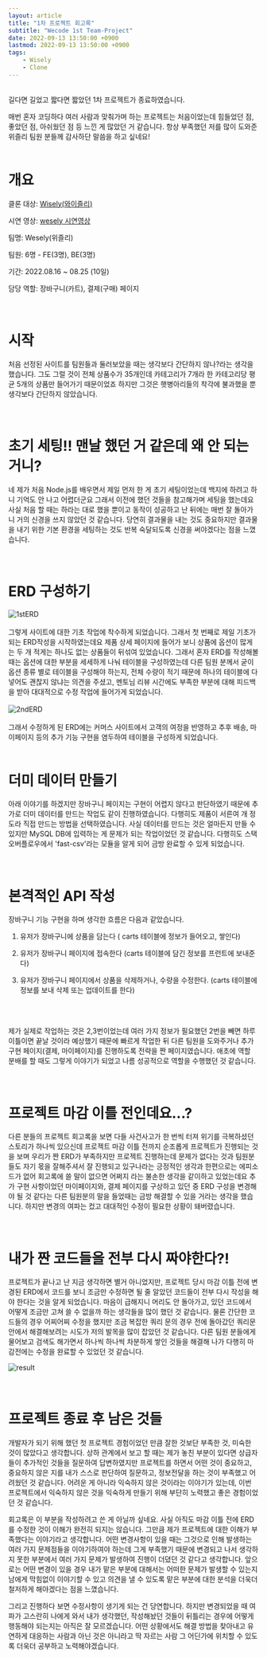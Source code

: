 ```yaml
---
layout: article
title: "1차 프로젝트 회고록"
subtitle: "Wecode 1st Team-Project"
date: 2022-09-13 13:50:00 +0900
lastmod: 2022-09-13 13:50:00 +0900
tags: 
    - Wisely
    - Clone
---
```



<br>
길다면 길었고 짧다면 짧았던 1차 프로젝트가 종료하였습니다.

매번 혼자 코딩하다 여러 사람과 맞춰가며 하는 프로젝트는 처음이었는데 힘들었던 점, 좋았던 점, 아쉬웠던 점 등 느낀 게 많았던 거 같습니다. 항상 부족했던 저를 많이 도와준 위즐리 팀원 분들께 감사하단 말씀을 하고 싶네요!  
<br>

<!--more-->

# **개요**

클론 대상: [Wisely(와이즐리)](https://www.wiselycompany.com/home/main)

시연 영상: [wesely 시연영상](https://www.youtube.com/watch?v=LgIgJsmdHhU&ab_channel=%EB%B0%95%EB%AA%85%ED%98%B8)

팀명: Wesely(위즐리)

팀원: 6명 - FE(3명), BE(3명)

기간: 2022.08.16 ~ 08.25 (10일)

담당 역할: 장바구니(카트), 결제(구매) 페이지  
<br>
<br>

# **시작**

처음 선정된 사이트를 팀원들과 둘러보았을 때는 생각보다 간단하지 않나?라는 생각을 했습니다. 그도 그럴 것이 전체 상품수가 35개인데 카테고리가 7개라 한 카테고리당 평균 5개의 상품만 들어가기 때문이었죠 하지만 그것은 햇병아리들의 착각에 불과했을 뿐 생각보다 간단하지 않았습니다.  
<br>
<br>

# **초기 세팅!! 맨날 했던 거 같은데 왜 안 되는 거니?**
네 제가 처음 Node.js를 배우면서 제일 먼저 한 게 초기 세팅이었는데 백지에 하려고 하니 기억도 안 나고 어렵더군요 그래서 이전에 했던 것들을 참고해가며 세팅을 했는데요 사실 처음 할 때는 하라는 대로 했을 뿐이고 동작이 성공하고 난 뒤에는 매번 잘 돌아가니 거의 신경을 쓰지 않았던 것 같습니다. 당연히 결과물을 내는 것도 중요하지만 결과물을 내기 위한 기본 환경을 세팅하는 것도 반복 숙달되도록 신경을 써야겠다는 점을 느꼈습니다.  
<br>
<br>

# **ERD 구성하기**
![1stERD](https://img1.daumcdn.net/thumb/R1280x0/?scode=mtistory2&fname=https%3A%2F%2Fblog.kakaocdn.net%2Fdn%2Fb0oyHz%2FbtrKGPtqFL9%2FZBLd0FGKaSdkk6hU5QozwK%2Fimg.png)  
<br>
그렇게 사이트에 대한 기초 작업에 착수하게 되었습니다. 그래서 첫 번째로 제일 기초가 되는 ERD작성을 시작하였는데요 제품 상세 페이지에 들어가 보니 상품에 옵션이 많게는 두 개 적게는 하나도 없는 상품들이 뒤섞여 있었습니다. 그래서 혼자 ERD를 작성해볼 때는 옵션에 대한 부분을 세세하게 나눠 테이블을 구성하였는데 다른 팀원 분께서 굳이 옵션 종류 별로 테이블을 구성해야 하는지, 전체 수량이 적기 때문에 하나의 테이블에 다 넣어도 괜찮지 않냐는 의견을 주셨고, 멘토님 리뷰 시간에도 부족한 부분에 대해 피드백을 받아 대대적으로 수정 작업에 들어가게 되었습니다.  
<br>
![2ndERD](https://img1.daumcdn.net/thumb/R1280x0/?scode=mtistory2&fname=https%3A%2F%2Fblog.kakaocdn.net%2Fdn%2FJpm1K%2FbtrKIxrNi5w%2FTrWChKQ80fBm8kiRCUwXD0%2Fimg.png)  
<br>
그래서 수정하게 된 ERD에는 커머스 사이트에서 고객의 여정을 반영하고 추후 배송, 마이페이지 등의 추가 기능 구현을 염두하여 테이블을 구성하게 되었습니다.  
<br>

# **더미 데이터 만들기**  
아래 이야기를 하겠지만 장바구니 페이지는 구현이 어렵지 않다고 판단하였기 때문에 추가로 더미 데이터를 만드는 작업도 같이 진행하였습니다. 다행히도 제품이 서른여 개 정도라 직접 만드는 방법을 선택하였습니다. 사실 데이터를 만드는 것은 얼마든지 만들 수 있지만 MySQL DB에 입력하는 게 문제가 되는 작업이었던 것 같습니다. 다행히도 스택오버플로우에서 'fast-csv'라는 모듈을 알게 되어 금방 완료할 수 있게 되었습니다.  
<br>
<br>

# **본격적인 API 작성**  
장바구니 기능 구현을 하며 생각한 흐름은 다음과 같았습니다.

1. 유저가 장바구니에 상품을 담는다 ( carts 테이블에 정보가 들어오고, 쌓인다)

2. 유저가 장바구니 페이지에 접속한다 (carts 테이블에 담긴 정보를 프런트에 보내준다)

3. 유저가 장바구니 페이지에서 상품을 삭제하거나, 수량을 수정한다. (carts 테이블에 정보를 보내 삭제 또는 업데이트를 한다)  
<br>
<br> 

제가 실제로 작업하는 것은 2,3번이었는데 여러 가지 정보가 필요했던 2번을 빼면 하루 이틀이면 끝날 것이라 예상했기 때문에 빠르게 작업한 뒤 다른 팀원을 도와주거나 추가 구현 페이지(결제, 마이페이지)를 진행하도록 전략을 짠 페이지였습니다. 애초에 역할 분배를 할 때도 그렇게 이야기가 되었고 나름 성공적으로 역할을 수행했던 것 같습니다.  
<br>
<br> 

# **프로젝트 마감 이틀 전인데요...?**
다른 분들의 프로젝트 회고록을 보면 다들 사건사고가 한 번씩 터져 위기를 극복하셨던 스토리가 하나씩 있으신데 프로젝트 마감 이틀 전까지 순조롭게 프로젝트가 진행되는 것을 보며 우리가 짠 ERD가 부족하지만 프로젝트 진행하는데 문제가 없다는 것과 팀원분들도 자기 몫을 잘해주셔서 잘 진행되고 있구나라는 긍정적인 생각과 한편으로는 에피소드가 없어 회고록에 쓸 말이 없으면 어쩌지 라는 불손한 생각을 같이하고 있었는데요 추가 구현 사항이었던 마이페이지와, 결제 페이지를 구상하고 있던 중 ERD 구성을 변경해야 될 것 같다는 다른 팀원분의 말을 들었때는 금방 해결할 수 있을 거라는 생각을 했습니다. 하지만 변경의 여파는 컸고 대대적인 수정이 필요한 상황이 돼버렸습니다.  
<br>
<br> 

# **내가 짠 코드들을 전부 다시 짜야한다?!**
프로젝트가 끝나고 난 지금 생각하면 별거 아니었지만, 프로젝트 당시 마감 이틀 전에 변경된 ERD에서 코드를 보니 조금만 수정하면 될 줄 알았던 코드들이 전부 다시 작성을 해야 한다는 것을 알게 되었습니다. 마음이 급해지니 머리도 안 돌아가고, 있던 코드에서 어떻게 조금만 고쳐 쓸 수 없을까 하는 생각들을 많이 했던 것 같습니다. 물론 간단한 코드들의 경우 어찌어찌 수정을 했지만 조금 복잡한 쿼리 문의 경우 전에 돌아갔던 쿼리문 안에서 해결해보려는 시도가 저의 발목을 많이 잡았던 것 같습니다. 다른 팀원 분들에게 물어보고 검색도 해가면서 하나씩 하나씩 차분하게 쌓인 것들을 해결해 나가 다행히 마감전에는 수정을 완료할 수 있었던 것 같습니다.

![result](https://blog.kakaocdn.net/dn/MNVrR/btrKGPUUSFJ/ZqPOyP5lcYpkJbmMUZ2u20/img.gif)  
<br>
<br>

# **프로젝트 종료 후 남은 것들**
개발자가 되기 위해 했던 첫 프로젝트 경험이었던 만큼 잘한 것보단 부족한 것, 미숙한 것이 많았다고 생각합니다. 상하 관계에서 보고 할 때는 제가 놓친 부분이 있다면 상급자들이 추가적인 것들을 질문하여 답변하였지만 프로젝트를 하면서 어떤 것이 중요하고, 중요하지 않은 지를 내가 스스로 판단하여 질문하고, 정보전달을 하는 것이 부족했고 어려웠던 것 같습니다. 어려운 게 아니라 익숙하지 않은 것이라는 이야기가 있는데, 이번 프로젝트에서 익숙하지 않은 것을 익숙하게 만들기 위해 부단히 노력했고 좋은 경험이었던 것 같습니다.


회고록은 이 부분을 작성하려고 쓴 게 아닐까 싶네요. 사실 아직도 마감 이틀 전에 ERD를 수정한 것이 이해가 완전히 되지는 않습니다. 그만큼 제가 프로젝트에 대한 이해가 부족했다는 이야기라고 생각합니다. 어떤 변경사항이 있을 때는 그것으로 인해 발생하는 여러 가지 문제점들을 이야기하여야 하는데 그게 부족했기 때문에 변경되고 나서 생각하지 못한 부분에서 여러 가지 문제가 발생하여 진행이 더뎠던 것 같다고 생각합니다. 앞으로는 어떤 변경이 있을 경우 내가 맡은 부분에 대해서는 어떠한 문제가 발생할 수 있는지 남에게 막힘없이 이야기할 수 있고 의견을 낼 수 있도록 맡은 부분에 대한 분석을 더욱더 철저하게 해야겠다는 점을 느꼈습니다.

 

그리고 진행하다 보면 수정사항이 생기게 되는 건 당연합니다. 하지만 변경되었을 때 여파가 고스란히 나에게 와서 내가 생각했던, 작성해놨던 것들이 뒤틀리는 경우에 어떻게 행동해야 되는지는 아직은 잘 모르겠습니다. 어떤 상황에서도 해결 방법을 찾아내고 유연하게 대응하는 사람과 아닌 것은 아니라고 딱 자르는 사람 그 어딘가에 위치할 수 있도록 더욱더 공부하고 노력해야겠습니다.

<br><br><br><br>